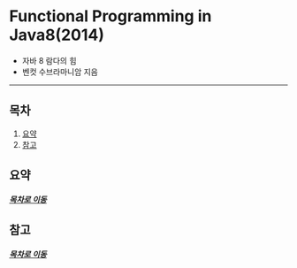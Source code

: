 Functional Programming in Java8(2014)
=====
* 자바 8 람다의 힘
* 벤컷 수브라마니암 지음
- - -
## 목차
1. [요약](#요약)
2. [참고](#참고)

## 요약


##### [목차로 이동](#목차)

## 참고


##### [목차로 이동](#목차)